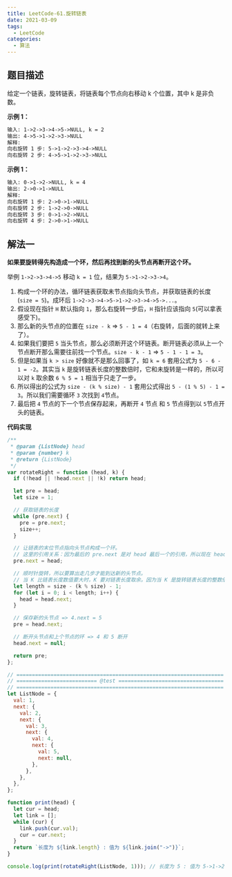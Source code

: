 ```yaml
---
title: LeetCode-61.旋转链表
date: 2021-03-09
tags:
  - LeetCode
categories:
  - 算法
---
```


## 题目描述

给定一个链表，旋转链表，将链表每个节点向右移动 k 个位置，其中 k 是非负数。

**示例 1：**

```md
输入: 1->2->3->4->5->NULL, k = 2
输出: 4->5->1->2->3->NULL
解释:
向右旋转 1 步: 5->1->2->3->4->NULL
向右旋转 2 步: 4->5->1->2->3->NULL
```

**示例 1：**

```md
输入: 0->1->2->NULL, k = 4
输出: 2->0->1->NULL
解释:
向右旋转 1 步: 2->0->1->NULL
向右旋转 2 步: 1->2->0->NULL
向右旋转 3 步: 0->1->2->NULL
向右旋转 4 步: 2->0->1->NULL
```

## 解法一

**如果要旋转得先构造成一个环，然后再找到新的头节点再断开这个环。**

举例 `1->2->3->4->5` 移动 `k = 1` 位，结果为 `5->1->2->3->4`。

1. 构成一个环的办法，循环链表获取未节点指向头节点，并获取链表的长度(`size = 5`)。成环后 `1->2->3->4->5->1->2->3->4->5->...`。
2. 假设现在指针 `H` 默认指向 `1`，那么右旋转一步后，`H` 指针应该指向 `5`(可以拿表感受下)。
3. 那么新的头节点的位置在 `size - k` => `5 - 1 = 4`（右旋转，后面的就转上来了）。
4. 如果我们要把 `5` 当头节点，那么必须断开这个环链表。断开链表必须从上一个节点断开那么需要往前找一个节点。`size - k - 1` => `5 - 1 - 1 = 3`。
5. 但是如果当 `k > size` 好像就不是那么回事了，如 `k = 6` 套用公式为 `5 - 6 - 1 = -2`。其实当 `k` 是旋转链表长度的整数倍时，它和未旋转是一样的，所以可以对 `k` 取余数 `6 % 5 = 1` 相当于只走了一步。
6. 所以得出的公式为 `size - (k % size) - 1` 套用公式得出 `5 - (1 % 5) - 1 = 3`。所以我们需要循环 `3` 次找到 `4`节点。
7. 最后把 `4` 节点的下一个节点保存起来，再断开 `4` 节点 和 `5` 节点得到以 `5`节点开头的链表。

**代码实现**

```js
/**
 * @param {ListNode} head
 * @param {number} k
 * @return {ListNode}
 */
var rotateRight = function (head, k) {
  if (!head || !head.next || !k) return head;

  let pre = head;
  let size = 1;

  // 获取链表的长度
  while (pre.next) {
    pre = pre.next;
    size++;
  }

  // 让链表的末位节点指向头节点构成一个环。
  // 这里的引用关系：因为最后的 pre.next 是对 head 最后一个的引用，所以现在 head 现在是一个从头开始的环。
  pre.next = head;

  // 顺时针旋转，所以要算出走几步才能到达新的头节点。
  // 当 K 比链表长度数值要大时，K 要对链表长度取余。因为当 K 是旋转链表长度的整数倍时，它和未旋转是一样的。
  let length = size - (k % size) - 1;
  for (let i = 0; i < length; i++) {
    head = head.next;
  }

  // 保存新的头节点 => 4.next = 5
  pre = head.next;

  // 断开头节点和上个节点的环 => 4 和 5 断开
  head.next = null;

  return pre;
};

// ===================================================================
// ========================== @test ==================================
// ===================================================================
let ListNode = {
  val: 1,
  next: {
    val: 2,
    next: {
      val: 3,
      next: {
        val: 4,
        next: {
          val: 5,
          next: null,
        },
      },
    },
  },
};

function print(head) {
  let cur = head;
  let link = [];
  while (cur) {
    link.push(cur.val);
    cur = cur.next;
  }
  return `长度为 ${link.length} : 值为 ${link.join("->")}`;
}

console.log(print(rotateRight(ListNode, 1))); // 长度为 5 : 值为 5->1->2->3->4
```
